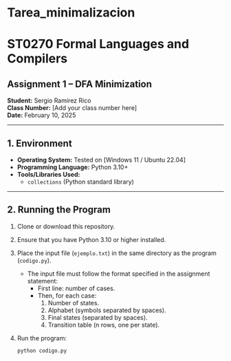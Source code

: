 # Tarea_minimalizacion
# ST0270 Formal Languages and Compilers

## Assignment 1 – DFA Minimization

**Student:** Sergio Ramírez Rico  
**Class Number:** [Add your class number here]  
**Date:** February 10, 2025  

---

## 1. Environment

- **Operating System:** Tested on [Windows 11 / Ubuntu 22.04]  
- **Programming Language:** Python 3.10+  
- **Tools/Libraries Used:**  
  - `collections` (Python standard library)

---

## 2. Running the Program

1. Clone or download this repository.  
2. Ensure that you have Python 3.10 or higher installed.  
3. Place the input file (`ejemplo.txt`) in the same directory as the program (`codigo.py`).  
   - The input file must follow the format specified in the assignment statement:
     - First line: number of cases.  
     - Then, for each case:
       1. Number of states.  
       2. Alphabet (symbols separated by spaces).  
       3. Final states (separated by spaces).  
       4. Transition table (n rows, one per state).  
4. Run the program:

   ```bash
   python codigo.py
